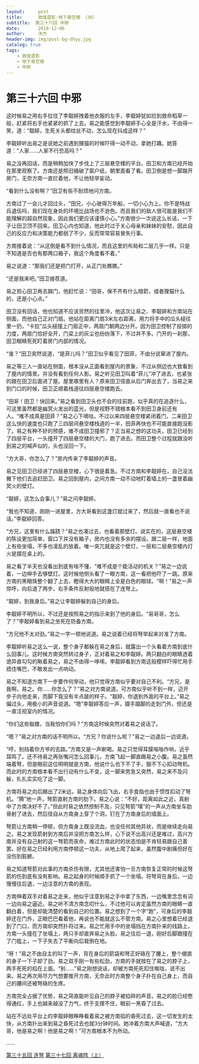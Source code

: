 ```yaml
---
layout:     post
title:      敦煌遗影·地下悬空楼 （36）
subtitle:  第三十六回 中邪
date:       2018-12-06
author:     沐杰
header-img: img/post-bg-dhyy.jpg
catalog: true
tags:
    - 敦煌遗影
    - 地下悬空楼
    - 中邪
---
```

# 第三十六回 中邪

这时候易之用右手拉住了李靓婷拽着他衣服的左手，李靓婷犹如捡到救命稻草一般，赶紧将右手也紧紧的抓了上去。易之能感觉到李靓婷手心全是汗水，不由得一笑，道：“靓婷，生死关头都纹丝不动，怎么现在抖成这样？”

李靓婷听出易之是说她之前遇到狸猫的时候吓得一动不动，拿她打趣。她答道：“人家……人家不行恐高吗？”

易之没再回话，而是稍稍加快了步伐上了三层悬空楼的平台。田卫和方南已经开始在那里观察了。方南还是照旧捅破了窗户纸，朝里面看了看。田卫倒是想一脚踹开房门，无奈方南一直拦着他，不让他轻举妄动。

“看到什么没有啊？”田卫有些不耐烦地问方南。

方南过了一会儿才回过头，“田兄，小心驶得万年船，一切小心为上。你不是特战兵退伍吗，我们现在身处的环境比战场也不逊色。而且我们的敌人很可能是我们不能理解的超自然现象，因此我们更应该谨慎小心。”方南很少一次说这么长话，一下子让田卫顶不回来。田卫心内也知道，他此时过于关心母亲和妹妹的安慰，因此自己的反应力和决策能力都弱了不少，反而常常容易冒失行事。

方南接着说：“从这倒是看不到什么情况，而且这里的布局和二层几乎一样。只是不知道是否也有那两口箱子，我这个角度看不着。”

易之说道：“那我们还是把门打开，从正门处瞧瞧。”

“还是我来吧。”田卫接茬道。

易之担心田卫再去踹门，他赶忙说：“田哥，保不齐有什么暗箭，或者狸猫什么的，还是小心点。”

田卫没有回话，他也知道不应该贸然的往里冲，他这次让易之、李靓婷和方南站在侧面，而他自己正对门扇。他站在距离门扇3米左右距离，用力将手中的瓜头槌往里一扔，“卡拉”瓜头槌撞上门扇正中，两扇门朝两边分开。因为田卫控制了投掷的力度，两扇门恰好全开，门梁上的灰尘也纷纷落下，不过并不多。门开的一刹那，田卫眼睛死死盯着房门内部的情况。

“谁？”田卫突然说道，“是菲儿吗？”田卫似乎看见了田菲，不由分说窜进了屋内。

易之等三人一直站在侧面，根本没从正面看到屋内的景象，不过从侧边也大致看到了屋内的情景。并没有看到任何人影。易之听见田卫叫着“菲儿”冲了进去，也紧张的跟在田卫后面进了屋。屋里哪里有人？原来田卫径直从后门奔出去了，当易之来到门口的时候，田卫正顺着栈道往四层悬空楼跑去。

“田哥！田卫！快回来。”易之看到田卫头也不会的往前跑，似乎真的在追逐什么，可这里虽然都是幽冥火发出的蓝光，但是视野不错根本看不到田卫身前还有人。“难不成真是田菲？”易之心下嘀咕，不过以来四层悬空楼紧闭着门，二来田卫这么快的速度也只跑了三四层间悬空楼栈道的一半，田菲再快也不可能直接跑没影了。易之有种不好的预感，难不成田卫撞邪了？正当易之想的这功夫，田卫已经到了四层平台，一头撞开了四层悬空楼的大门，跑了进去。而田卫整个过程就跟没听到易之的喊声似的，头也没回一下。

“方大哥，你怎么了？”房内传来了李靓婷的声音。

易之见田卫已经进了四层悬空楼，心下很是着急。不过方南和李靓婷在，自己没法撇下他们去追赶田卫。易之回到屋内，之间方南一动不动地盯着墙上的一盏冒着幽冥火的壁灯。

“靓婷，这怎么会事儿？”易之问李靓婷。

“我也不知道，刚刚一进屋里，方大哥看到这盏灯就过来了，然后就一直看也不说话。”李靓婷回答。

“方兄，这里有什么蹊跷？”易之也凑过去，也看着那壁灯。说实在的，这层悬空楼的陈设更加简单，窗口下并没有箱子，房内也没有多余的摆设。跟二层一样，地面上有些坐塌，不多也凌乱的放着。唯一突兀就是这个壁灯，一层和二层悬空楼内灯火是摆在桌上的。

易之看了半天也没看出到底有啥不懂，“难不成是个能活动的机关？”易之一边说着，一边伸手去够壁灯。这时候他侧头看了一眼方南，这一看把他吓了一跳。原来方南的黑眼珠整个翻了上去，瞪得大大的眼睛上全是白色的眼球。“啊！”易之一声惊呼，向后退了两步，右手条件反射般地就搭在了连弩上。

“靓婷，到我身后。”易之让李靓婷躲到自己的身后。

李靓婷不明所以，不过还是按照易之的指示来到了他的身后。“易哥哥，怎么了？”李靓婷看到易之坐死在防备方南。

“方兄他不太对劲。”易之一字一顿地说道。易之说着已经将弩举起来对准了方南。

李靓婷听易之这么一说，整个身子都躲在易之身后，就露出一个头看着方南到底什么回事儿。这时候方南突然转过身子，正对着易之和李靓婷。两只翻白的眼睛透着诡异直勾勾的瞅着易之，易之不由得一哆嗦。李靓婷看到方南这般模样吓得忙用手捂住嘴巴，不敢发出一点响动。

易之不知道方南下一步要作何举动，他只觉得方南似乎要对自己不利。“方兄，是我啊，易之。你……你怎么了？”易之对方南说道。可方南似乎听不到一样，迈开步子向他走来，而脚下竟没有半点跛的样子。“靓婷，你退到外面的平台上。”易之偏过头，用极小的声音说道。“嗯”李靓婷答应一声，蹑手蹑脚的走到门外，但还是一直注视室内的情况。

“你们这些骷髅，当我怕你们吗？”方南这时候突然对着易之说话了。

“嗯？”易之对方南的话不明所以。“方兄？你说什么呢？”易之一边退后一边说道。

“哼，别挡着你方爷的去路。”方南又是一声断喝。易之只觉得耳膜嗡嗡作响，近乎耳鸣了。还不待易之再张嘴问怎么回事儿，方南飞起一脚直踢易之小腹。易之虽然端着弩，但是眼前这位明明就是方南，他说什么也下不了手，狠不下心扣动弩机。而此时的方南根本看不出行动有什么不变，这一脚来势急又突然，易之来不及闪躲，扎扎实实吃了这一脚。

方南将易之向后踢出了2米远，易之身体向后飞出，右手食指也由于惯性扣动了弩机。“腾”地一声，弩箭直射方南的肋下。易之心说：“不好，距离如此之近，真射中了方南决好不了。”但此时易之依然控制不及，只见弩箭“噗”的一声从方南坐车肋骨射了进去，然后径自从方南身上穿了个洞，钉在了方南身后的墙面上。

弩箭让方南稍一停顿，但方南身上既没流血，也没任何其他异状，而是继续走向易之。易之发现箭射到方南后并没把方南怎么样，心下说不出高兴还是难过，高兴方南并没有自己射的这一弩箭而丧命，难过方南此时的状态怕是不肯轻易跟自己善罢。好在易之已经利用方南停顿这一功夫，从地上爬了起来，虽然腹中剧痛但好在没伤到脏腑。

易之知道弩箭对此事的方南杀伤有限，尤其他还害怕一旦方南恢复正常的时候这弩箭的伤到底有没有影响。易之起身的时候顺手抓了一个坐塌，将弩背在身后，一边慢慢往后退，一边注意的方南的表现。

方南伸着双手对着易之走来，他似乎注意到易之手中拿了东西，一边嘴里念念有词一边向易之逼近。易之听不清方南念叨什么，不过他可以肯定虽然方南的眼睛一直翻白着，但是却能清楚的看到自己的位置。易之想到了一个字“跑”，可身后的李靓婷还在门外，正眼巴巴看着他，再说也不能就这么不管方南。易之心里想着已经退到了门口，而方南却突然扑将过来。易之忙用手中的坐塌挡在方南扑来的线路上，方南一头撞在了坐塌上，两只手却直奔易之头脸。易之往后一退，刚好后脚跟撞在了门槛上，一下子失去了平衡向后栽倒在地。

“呀！”易之不由自主的叫了一声，背在身后的箭袋和弩正好硌在了腰上，整个绷直的身子一下子卸了劲。易之双手刚一有些松劲，方南的手就按在了易之的脖子上，两手死死的掐在上面。“别……”易之刚想说话，却被方南死死扣住喉咙，说不出来。易之再次用尽力气想要推开方南，无奈此时方南整个身子扑在自己身上，而自己的腰间还被弩硌的生疼。

方南完全占据了优势，易之简直能听见自己的脖子被掐碎的声音。易之的脸已经憋得通红，手上也越来越没了力气，终于支撑不住，眼前一黑昏了过去。

站在不远处平台上的李靓婷眼睁睁看着易之被方南掐的昏死过去，这一切发生的太快，从方南扑出来到易之昏死过去也就3分钟时间。她冲着方南大声喊道，“方大哥，他是易之啊！他是易之啊！”可方南根本不为所动。

……

[第三十五回 连弩](http://www.jianshu.com/p/67f84767138f)
[第三十七回 离魂阵（上）](http://www.jianshu.com/p/b5128d3ad2bc)
